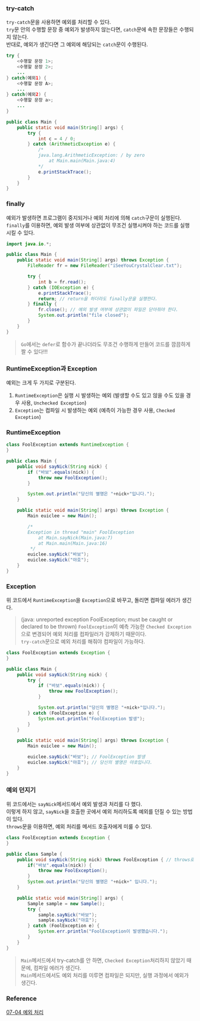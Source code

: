 ### try-catch
`try-catch`문을 사용하면 예외를 처리할 수 있다.<br>
`try`문 안의 수행할 문장 중 예외가 발생하지 않는다면, `catch`문에 속한 문장들은 수행되지 않는다.<br>
반대로, 예외가 생긴다면 그 예외에 해당되는 `catch`문이 수행된다.<br>
```java
try {
    <수행할 문장 1>;
    <수행할 문장 2>;
    ...
} catch(예외1) {
    <수행할 문장 A>;
    ...
} catch(예외2) {
    <수행할 문장 a>;
    ...
}
```
```java
public class Main {
    public static void main(String[] args) {
        try {
            int c = 4 / 0;
        } catch (ArithmeticException e) {
            /*
            java.lang.ArithmeticException: / by zero
                at Main.main(Main.java:4)
            */
            e.printStackTrace();
        }
    }
}
```

### finally
예외가 발생하면 프로그램이 중지되거나 예외 처리에 의해 `catch`구문이 실행된다.<br>
`finally`를 이용하면, 예외 발생 여부에 상관없이 무조건 실행시켜야 하는 코드를 실행시킬 수 있다.<br>
```java
import java.io.*;

public class Main {
    public static void main(String[] args) throws Exception {
        FileReader fr = new FileReader("iSeeYouCrystalClear.txt");

        try {
            int b = fr.read();
        } catch (IOException e) {
            e.printStackTrace();
            return; // return을 하더라도 finally문을 실행한다.
        } finally {
            fr.close(); // 예외 발생 여부에 상관없이 파일은 닫아줘야 한다.
            System.out.println("file closed");
        }
    }
}
```
> `Go`에서는 `defer`로 함수가 끝나더라도 무조건 수행하게 만들어 코드를 깜끔하게 짤 수 있다!!!

### RuntimeException과 Exception
예외는 크게 두 가지로 구분된다.<br>
1. `RuntimeException`은 실행 시 발생하는 예외 (발생할 수도 있고 않을 수도 있을 경우 사용, `Unchecked Exception`) <br>
2. `Exception`는 컴파일 시 발생하는 예외 (예측이 가능한 경우 사용, `Checked Exception`)

### RuntimeException
```java
class FoolException extends RuntimeException {
}

public class Main {
    public void sayNick(String nick) {
        if ("바보".equals(nick)) {
            throw new FoolException();
        }

        System.out.println("당신의 별명은 "+nick+"입니다.");
    }

    public static void main(String[] args) throws Exception {
        Main euiclee = new Main();

        /*
        Exception in thread "main" FoolException
            at Main.sayNick(Main.java:7)
            at Main.main(Main.java:16)
         */
        euiclee.sayNick("바보");
        euiclee.sayNick("야호");
    }
}
```

### Exception
위 코드에서 `RuntimeException`을 `Exception`으로 바꾸고, 돌리면 컴파일 에러가 생긴다.
> (java: unreported exception FoolException; must be caught or declared to be thrown)
`FoolException`이 예측 가능한 `Checked Exception`으로 변경되어 예외 처리를 컴파일러가 강제하기 때문이다.<br>
`try-catch`문으로 예외 처리를 해줘야 컴파일이 가능하다.
```java
class FoolException extends Exception {
}

public class Main {
    public void sayNick(String nick) {
        try {
            if ("바보".equals(nick)) {
                throw new FoolException();
            }

            System.out.println("당신의 별명은 "+nick+"입니다.");
        } catch (FoolException e) {
            System.out.println("FoolException 발생");
        }
    }

    public static void main(String[] args) throws Exception {
        Main euiclee = new Main();

        euiclee.sayNick("바보"); // FoolException 발생
        euiclee.sayNick("야호"); // 당신의 별명은 야호입니다.
    }
}
```

### 예외 던지기
위 코드에서는 `sayNick`메서드에서 예외 발생과 처리를 다 했다.<br>
이렇게 하지 않고, `sayNick`을 호출한 곳에서 예외 처리하도록 예외를 던질 수 있는 방법이 있다.<br>
`throws`문을 이용하면, 예외 처리를 메서드 호출자에게 미룰 수 있다.<br>
```java
class FoolException extends Exception {
}

public class Sample {
    public void sayNick(String nick) throws FoolException { // throws로 예외 처리를 호출자에게 미루기
        if("바보".equals(nick)) {
            throw new FoolException();
        }
        System.out.println("당신의 별명은 "+nick+" 입니다.");
    }

    public static void main(String[] args) {
        Sample sample = new Sample();
        try {
            sample.sayNick("바보");
            sample.sayNick("야호");
        } catch (FoolException e) {
            System.err.println("FoolException이 발생했습니다.");
        }
    }
}
```
> `Main`메서드에서 try-catch를 안 하면, `Checked Exception`처리하지 않았기 때문에, 컴파일 에러가 생긴다.<br>
> `Main`메서드에서도 예외 처리를 미루면 컴파일은 되지만, 실행 과정에서 예외가 생긴다.<br>


### Reference
[07-04 예외 처리](https://wikidocs.net/229)<br>
